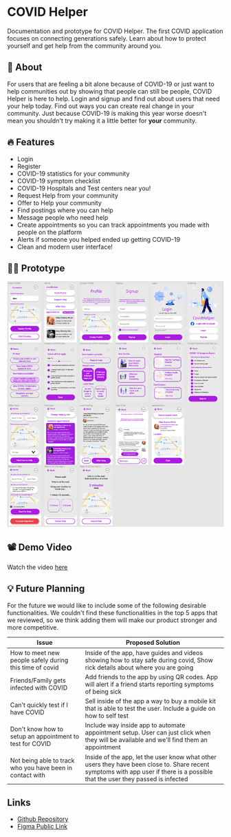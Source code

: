 # COVID Helper

Documentation and prototype for COVID Helper. The first COVID application focuses
on connecting generations safely. Learn about how to protect yourself and get
help from the community around you.

## :thinking: About

For users that are feeling a bit alone because of COVID-19 or just want to help
communities out by showing that people can still be people, COVID Helper is here
to help. Login and signup and find out about users that need your help today. Find
out ways you can create real change in your community. Just because COVID-19
is making this year worse doesn't mean you shouldn't try making it a little better
for **your** community.

## :fire: Features

- Login
- Register
- COVID-19 statistics for your community
- COVID-19 symptom checklist
- COVID-19 Hospitals and Test centers near you!
- Request Help from your community
- Offer to Help your community
- Find postings where you can help
- Message people who need help
- Create appointments so you can track appointments you made with people on the platform
- Alerts if someone you helped ended up getting COVID-19
- Clean and modern user interface!

## :woman_artist: Prototype

![Design Mockup](./prototype.png)

## :film_projector: Demo Video

Watch the video [here](https://drive.google/video.mp4)

## :bulb: Future Planning

For the future we would like to include some of the following desirable
functionalities. We couldn't find these functionalities in the top 5 apps
that we reviewed, so we think adding them will make our product stronger and
more competitive.

| Issue                                                     | Proposed Solution                                                                                                                                                               |
| --------------------------------------------------------- | ------------------------------------------------------------------------------------------------------------------------------------------------------------------------------- |
| How to meet new people safely during this time of covid   | Inside of the app, have guides and videos showing how to stay safe during covid, Show rick details about where you are going                                                    |
| Friends/Family gets infected with COVID                   | Add friends to the app by using QR codes. App will alert if a friend starts reporting symptoms of being sick                                                                    |
| Can't quickly test if I have COVID                        | Sell inside of the app a way to buy a mobile kit that is able to test the user. Include a guide on how to self test                                                             |
| Don't know how to setup an appointment to test for COVID  | Include way inside app to automate appointment setup. User can just click when they will be available and we'll find them an appointment                                        |
| Not being able to track who you have been in contact with | Inside of the app, let the user know what other users they have been close to. Share recent symptoms with app user if there is a possible that the user they passed is infected |

## Links

- [Github Repository](https://github.com/AlecDivito/School-HCI-Assignment)
- [Figma Public Link](https://www.figma.com/file/kxxj9MPMZY5q2lOYhf8dct/HelpQuester?node-id=0%3A1)
